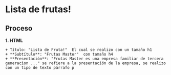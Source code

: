 # Lista de frutas!
 
## Proceso

 **1. HTML**

	+ Título: "Lista de Fruta!"  El cual se realizo con un tamaño h1
	+ **Subtítulo**: "Frutas Master"  con tamaño h4
	+ **Presentación**: "Frutas Master es una empresa familiar de tercera generacion ..." se refiere a la presentación de la empresa, se realizo con un tipo de texto párrafo p